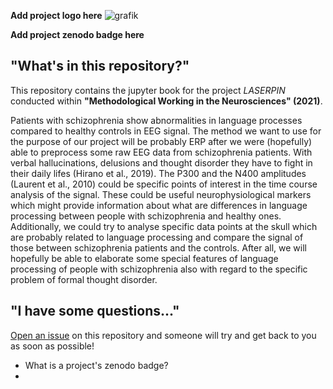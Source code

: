 **Add project logo here**
![grafik](https://user-images.githubusercontent.com/83163446/117822283-b5214280-b26c-11eb-8976-fb062fd6c3a6.png)


**Add project zenodo badge here**



## "What's in this repository?"

This repository contains the jupyter book for the project *LASERPIN* conducted within **"Methodological Working in the Neurosciences" (2021)**.

Patients with schizophrenia show abnormalities in language processes compared to healthy controls in EEG signal. The method we want to use for the purpose of our project will be probably ERP after we were (hopefully) able to preprocess some raw EEG data from schizophrenia patients. With verbal hallucinations, delusions and thought disorder they have to fight in their daily lifes (Hirano et al., 2019). The P300 and the N400 amplitudes (Laurent et al., 2010) could be specific points of interest in the time course analysis of the signal. These could be useful neurophysiological markers which might provide information about what are differences in language processing between people with schizophrenia and healthy ones. Additionally, we could try to analyse specific data points at the skull which are probably related to language processing and compare the signal of those between schizophrenia patients and the controls. After all, we will hopefully be able to elaborate some special features of language processing of people with schizophrenia also with regard to the specific problem of formal thought disorder.

## "I have some questions..."

[Open an issue]() on this repository and someone will try and get back to you as soon as possible!

  * What is a project's zenodo badge?
  * 
